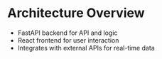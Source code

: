# Architecture Overview

- FastAPI backend for API and logic
- React frontend for user interaction
- Integrates with external APIs for real-time data
